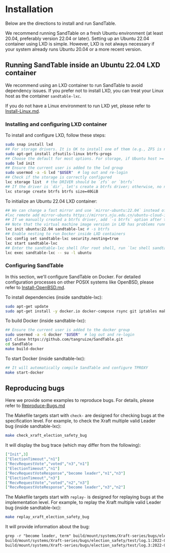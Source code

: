 # Installation

Below are the directions to install and run SandTable.

We recommend running SandTable on a fresh Ubuntu environment (at least 20.04, preferably version 22.04 or later). Setting up an Ubuntu 22.04 container using LXD is simple. However, LXD is not always necessary if your system already runs Ubuntu 20.04 or a more recent version.

## Running SandTable inside an Ubuntu 22.04 LXD container

We recommend using an LXD container to run SandTable to avoid dependency issues. If you prefer not to install LXD, you can treat your Linux host as the container `sandtable-lxc`.

If you do not have a Linux environment to run LXD yet, please refer to [Install-Linux.md](./Install-Linux.md).

### Installing and configuring LXD container

To install and configure LXD, follow these steps:

```sh
sudo snap install lxd
## For storage drivers. It is OK to install one of them (e.g., ZFS is not supported on WSL2)
sudo apt-get install zfsutils-linux btrfs-progs
## Choose the default for most options. For storage, if Ubuntu host >= 23.10, choose ZFS; otherwise choose BTRFS
sudo lxd init
## Ensure the current user is added to the lxd group
sudo usermod -a -G lxd "$USER"  # log out and re-login
## Check if the storage is correctly configured
lxc storage list  # the DRIVER should be `zfs` or `btrfs`
## If the driver is `dir`, let's create a btrfs driver; otherwise, no need to create
lxc storage create btrfs btrfs size=40GiB
```

To initialize an Ubuntu 22.04 LXD container:

```sh
## We can change a fast mirror and use `mirror-ubuntu:22.04` instead of `ubuntu:22.04`. For example:
#lxc remote add mirror-ubuntu https://mirrors.nju.edu.cn/ubuntu-cloud-images/releases/ --protocol=simplestreams --public
## If we manually created a btrfs driver, add `-s btrfs` option after the `lxc init ..` command
## Note that the virtual machine image version in LXD has problems running SandTable, so do not add `--vm` option after `lxc init ..`
lxc init ubuntu:22.04 sandtable-lxc # -s btrfs
## Enable nesting to run Docker inside LXD containers
lxc config set sandtable-lxc security.nesting=true
lxc start sandtable-lxc
## Enter the sandtable-lxc shell (For root shell, run `lxc shell sandtable-lxc`)
lxc exec sandtable-lxc -- su -l ubuntu
```

### Configuring SandTable

In this section, we'll configure SandTable on Docker. For detailed configuration processes on other POSIX systems like OpenBSD, please refer to [Install-OpenBSD.md](./Install-OpenBSD.md).

To install dependencies (inside sandtable-lxc):

```sh
sudo apt-get update
sudo apt-get install -y docker.io docker-compose rsync git iptables make jq
```

To build Docker (inside sandtable-lxc):

```sh
## Ensure the current user is added to the docker group
sudo usermod -a -G docker "$USER"  # log out and re-login
git clone https://github.com/tangruize/SandTable.git
cd SandTable
make build-docker
```

To start Docker (inside sandtable-lxc):

```sh
## It will automatically compile SandTable and configure TPROXY
make start-docker
```

## Reproducing bugs

Here we provide some examples to reproduce bugs. For details, please refer to [Reproduce-Bugs.md](./Reproduce-Bugs.md)

The Makefile targets start with `check-` are designed for checking bugs at the specification level.
For example, to check the Xraft multiple valid Leader bug (inside sandtable-lxc):

```sh
make check_xraft_election_safety_bug
```

It will display the bug trace (which may differ from the following):

```json
["Init",3]
["ElectionTimeout","n1"]
["RecvRequestVote","voted","n3","n1"]
["ElectionTimeout","n1"]
["RecvRequestVoteResponse","become leader","n1","n3"]
["ElectionTimeout","n3"]
["RecvRequestVote","voted","n2","n3"]
["RecvRequestVoteResponse","become leader","n3","n2"]
```

The Makefile targets start with `replay-` is designed for replaying bugs at the implementation level.
For example, to replay the Xraft multiple valid Leader bug (inside sandtable-lxc):

```sh
make replay_xraft_election_safety_bug
```

It will provide information about the bug:

```txt
grep -r "become leader, term" build/mount/systems/Xraft-series/bugs/election_safety/test/log*
build/mount/systems/Xraft-series/bugs/election_safety/test/log.1:2022-06-04 05:36:58.200 [node] INFO  node.NodeImpl - become leader, term 2
build/mount/systems/Xraft-series/bugs/election_safety/test/log.3:2022-06-04 05:36:54.100 [node] INFO  node.NodeImpl - become leader, term 2
```
